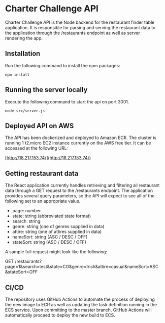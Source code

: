 

Charter Challenge API
======================

Charter Challenge API is the Node backend for the restaurant finder table application.  It is responsible for parsing and serving the restaurant data to the application through the /restaurants endpoint as well as server rendering the app.  


## Installation 

Run the following command to install the npm packages:

`npm install`

## Running the server locally

Execute the following command to start the api on port 3001.

`node src/server.js`

## Deployed API on AWS

The API has been dockerized and deployed to Amazon ECR.  The cluster is running 1 t2.micro EC2 instance currently on the AWS free tier.  It can be accessed at the following URL:

[http://18.217.153.74/](http://18.217.153.74/)

## Getting restaurant data

The React application currently handles retrieving and filtering all restaurant data through a GET request to the /restaurants endpoint.  The application provides several query parameters, so the API will expect to see all of the following set to an appropriate value.

* page: number
* state: string (abbreviated state format)
* search: string
* genre: string (one of genres supplied in data)
* attire: string (one of attires supplied in data)
* nameSort: string (ASC / DESC / OFF)
* stateSort: string (ASC / DESC / OFF)

A sample full request might look like the following:

GET  /restaurants?page=1&search=test&state=CO&genre=Irish&attire=casual&nameSort=ASC&stateSort=OFF

## CI/CD

The repository uses GitHub Actions to automate the process of deploying the new image to ECR as well as updating the task definition running in the ECS service.  Upon committing to the master branch, GitHub Actions will automatically proceed to deploy the new build to ECS.

